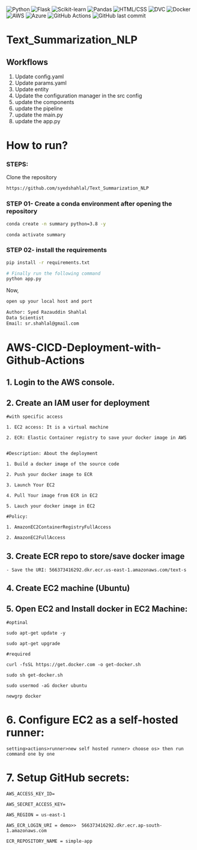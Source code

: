 ![Python](https://img.shields.io/badge/Python-3.8-blue)
![Flask](https://img.shields.io/badge/Flask-2.0.1-green)
![Scikit-learn](https://img.shields.io/badge/Scikit--learn-0.24.2-orange)
![Pandas](https://img.shields.io/badge/Pandas-1.3.1-red)
![HTML/CSS](https://img.shields.io/badge/HTML%2FCSS-For%20Frontend-yellow)
![DVC](https://img.shields.io/badge/DVC-For%20Version%20Control-brightgreen)
![Docker](https://img.shields.io/badge/Docker-Containerization-blue)
![AWS](https://img.shields.io/badge/AWS-For%20Cloud%20Deployment-yellow)
![Azure](https://img.shields.io/badge/Azure-For%20Cloud%20Deployment-blue)
![GitHub Actions](https://img.shields.io/badge/GitHub%20Actions-For%20CI%2FCD-brightgreen)
![GitHub last commit](https://img.shields.io/github/last-commit/github/syedshahlal/Text_Summarization_NLP1?style=flat-square&logo=github)


# Text_Summarization_NLP

## Workflows

1. Update config.yaml
2. Update params.yaml
3. Update entity
4. Update the configuration manager in the src config
5. update the components
6. update the pipeline
7. update the main.py
8. update the app.py


# How to run?
### STEPS:

Clone the repository

```bash
https://github.com/syedshahlal/Text_Summarization_NLP
```
### STEP 01- Create a conda environment after opening the repository

```bash
conda create -n summary python=3.8 -y
```

```bash
conda activate summary
```


### STEP 02- install the requirements
```bash
pip install -r requirements.txt
```


```bash
# Finally run the following command
python app.py
```

Now,
```bash
open up your local host and port
```


```bash
Author: Syed Razauddin Shahlal
Data Scientist
Email: sr.shahlal@gmail.com

```



# AWS-CICD-Deployment-with-Github-Actions

## 1. Login to the AWS console.

## 2. Create an IAM user for deployment

	#with specific access

	1. EC2 access: It is a virtual machine

	2. ECR: Elastic Container registry to save your docker image in AWS


	#Description: About the deployment

	1. Build a docker image of the source code

	2. Push your docker image to ECR

	3. Launch Your EC2 

	4. Pull Your image from ECR in EC2

	5. Lauch your docker image in EC2

	#Policy:

	1. AmazonEC2ContainerRegistryFullAccess

	2. AmazonEC2FullAccess

	
## 3. Create ECR repo to store/save docker image
    - Save the URI: 566373416292.dkr.ecr.us-east-1.amazonaws.com/text-s

	
## 4. Create EC2 machine (Ubuntu) 

## 5. Open EC2 and Install docker in EC2 Machine:
	
	
	#optinal

	sudo apt-get update -y

	sudo apt-get upgrade
	
	#required

	curl -fsSL https://get.docker.com -o get-docker.sh

	sudo sh get-docker.sh

	sudo usermod -aG docker ubuntu

	newgrp docker
	
# 6. Configure EC2 as a self-hosted runner:
    setting>actions>runner>new self hosted runner> choose os> then run command one by one


# 7. Setup GitHub secrets:

    AWS_ACCESS_KEY_ID=

    AWS_SECRET_ACCESS_KEY=

    AWS_REGION = us-east-1

    AWS_ECR_LOGIN_URI = demo>>  566373416292.dkr.ecr.ap-south-1.amazonaws.com

    ECR_REPOSITORY_NAME = simple-app

